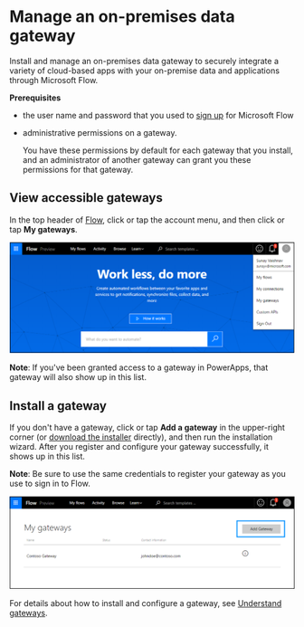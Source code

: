 <properties
    pageTitle="Manage gateways | Microsoft Flow"
    description="View and install an on-premises data gateway in Microsoft Flow"
    services=""
    suite="flow"
    documentationCenter="na"
    authors="sunaysv"
    manager="erikre"
    editor=""
    tags=""/>

<tags
   ms.service="flow"
   ms.devlang="na"
   ms.topic="article"
   ms.tgt_pltfrm="na"
   ms.workload="na"
   ms.date="07/05/2016"
   ms.author="sunayv"/>

# Manage an on-premises data gateway #
Install and manage an on-premises data gateway to securely integrate a variety of cloud-based apps with your on-premise data and applications through Microsoft Flow.

**Prerequisites**

- the user name and password that you used to [sign up](sign-up-sign-in.md) for Microsoft Flow
- administrative permissions on a gateway.

	You have these permissions by default for each gateway that you install, and an administrator of another gateway can grant you these permissions for that gateway.

## View accessible gateways
In the top header of [Flow](https://flow.microsoft.com), click or tap the account menu, and then click or tap **My gateways**.

![Gateway under manage][1]

**Note**: If you've been granted access to a gateway in PowerApps, that gateway will also show up in this list.

## Install a gateway
If you don't have a gateway, click or tap **Add a gateway** in the upper-right corner (or [download the installer](http://go.microsoft.com/fwlink/?LinkID=820580&clcid=0x409) directly), and then run the installation wizard. After you register and configure your gateway successfully, it shows up in this list.

**Note**: Be sure to use the same credentials to register your gateway as you use to sign in to Flow.

![Gateway installation][2]

For details about how to install and configure a gateway, see [Understand gateways](gateway-reference.md).

<!-- Image references -->
[1]: ./media/manage-gateway/view-gateways.png
[2]: ./media/manage-gateway/list-gateways.png
